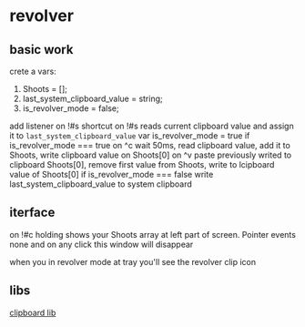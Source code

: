 # revolver

## basic work

crete a vars:
1. Shoots = [];
2. last_system_clipboard_value = string;
3. is_revolver_mode = false;

add listener on !#s shortcut
on !#s reads current clipboard value and assign it to `last_system_clipboard_value` var
	is_revolver_mode = true
	if is_revolver_mode === true
		on ^c wait 50ms, read clipboard value, add it to Shoots, write clipboard value on Shoots[0]
		on ^v paste previously writed to clipboard Shoots[0], remove first value from Shoots, write to lcipboard value of Shoots[0]
	if is_revolver_mode === false
		write last_system_clipboard_value to system clipboard


## iterface

on !#c holding shows your Shoots array at left part of screen. Pointer events none and on any click this window will disappear

when you in revolver mode at tray you'll see the revolver clip icon


## libs

[clipboard lib](https://github.com/golang-design/clipboard)
